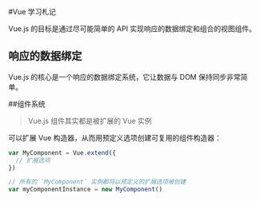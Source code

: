 #Vue 学习札记

Vue.js 的目标是通过尽可能简单的 API 实现响应的数据绑定和组合的视图组件。

## 响应的数据绑定
Vue.js 的核心是一个响应的数据绑定系统，它让数据与 DOM 保持同步非常简单。

##组件系统

>  Vue.js 组件其实都是被扩展的 Vue 实例

可以扩展 Vue 构造器，从而用预定义选项创建可复用的组件构造器：

```javascript
var MyComponent = Vue.extend({
  // 扩展选项
})

// 所有的 `MyComponent` 实例都将以预定义的扩展选项被创建
var myComponentInstance = new MyComponent()
```